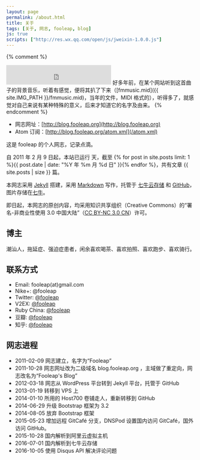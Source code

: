 ```yaml
---
layout: page
permalink: /about.html
title: 关于
tags: [关于, 网志, fooleap, blog]
js: true
scripts: ["http://res.wx.qq.com/open/js/jweixin-1.0.0.js"]
---
```


{% comment %}
<iframe frameborder="no" border="0" marginwidth="0" marginheight="0" height="52" style="width:280px;margin:0;" src="http://music.163.com/outchain/player?type=2&id=165614&auto=0&height=32"></iframe>
好多年前，在某个网站听到这首曲子的背景音乐，听着有感觉，便将其扒了下来（[fmmusic.mid]({{ site.IMG_PATH }}/fmmusic.mid)，当年的文件，MIDI 格式的），听得多了，就感觉对自己来说有某种特殊的意义，后来才知道它的名字及由来。
{% endcomment %}

* 网志网址：[http://blog.fooleap.org](http://blog.fooleap.org)
* Atom 订阅：[http://blog.fooleap.org/atom.xml](/atom.xml)

这是 fooleap 的个人网志，记录点滴。

自 2011 年 2 月 9 日起，本站已运行 <span id="days"></span> 天，截至 {% for post in site.posts limit: 1 %}{{ post.date |  date: "%Y 年 %m 月 %d 日" }}{% endfor %}，共有文章 {{ site.posts | size }} 篇。

本网志采用 [Jekyll](http://jekyllrb.com/) 搭建，采用 [Markdown](http://daringfireball.net/projects/markdown/) 写作，托管于 [七牛云存储](http://www.qiniu.com) 和 [GitHub](https://github.com/fooleap/fooleap.github.io)，图片存储在[七牛](https://portal.qiniu.com/signup?code=3lmtscszx8zf4)。 

即日起，本网志的原创内容，均采用知识共享组织（Creative Commons）的“署名-非商业性使用 3.0 中国大陆”（[CC BY-NC 3.0 CN](http://creativecommons.org/licenses/by-nc/3.0/cn/)）许可。

## 博主

潮汕人，拖延症、强迫症患者，闲余喜欢喝茶、喜欢拍照、喜欢跑步、喜欢骑行。

## 联系方式

* Email: fooleap(at)gmail.com
* Nike+: @fooleap
* Twitter: [@fooleap](http://twitter.com/fooleap)
* V2EX: [@fooleap](http://www.v2ex.com/member/fooleap)
* Ruby China: [@fooleap](http://ruby-china.org/fooleap)
* 豆瓣: [@fooleap](http://douban.com/people/fooleap)
* 知乎: [@fooleap](http://zhihu.com/people/fooleap)

## 网志进程

* 2011-02-09 网志建立，名字为“Fooleap”
* 2011-10-28 网志网址改为二级域名 blog.fooleap.org ，主域做了重定向，网志改名为“Fooleap&#039;s Blog”
* 2012-03-18 网志从 WordPress 平台转到 Jekyll 平台，托管于 GitHub
* 2013-01-19 转移到 VPS 上
* 2014-01-10 所用的 Host700 卷铺走人，重新转移到 GitHub
* 2014-06-29 升级 Bootstrap 框架为 3.2 
* 2014-08-05 放弃 Bootstrap 框架
* 2015-05-23 增加远程 GitCafé 分支，DNSPod 设置国内访问 GitCafé，国外访问 GitHub。
* 2015-10-28 国内解析到阿里云虚拟主机
* 2016-07-01 国内解析到七牛云存储
* 2016-10-05 使用 Disqus API 解决评论问题

<!--<script>
  var birthDay = new Date('02/09/2011');
  var now = new Date();
  var duration = now.getTime() - birthDay.getTime();
  var total= Math.floor(duration / (1000 * 60 * 60 * 24));
  document.getElementById('days').innerHTML = total;
  var xhrwesign = new XMLHttpRequest();
  xhrwesign.onload= function(data) {
     signPackage = JSON.parse(xhrwesign.responseText);
     //console.log(xhrwesign.responseText);
  };
  xhrwesign.open('GET', 'http://api.fooleap.org/wechat/jssdk?url='+ 'http://blog.fooleap.org/about.html', false);
  xhrwesign.send(null);
  wx.config({
    debug: true,
    appId: signPackage.appId,
    timestamp: signPackage.timestamp,
    nonceStr: signPackage.nonceStr,
    signature: signPackage.signature,
    jsApiList: [
      // 所有要调用的 API 都要加到这个列表中
      'onMenuShareTimeline',
      'onMenuShareAppMessage'
    ]
  });
  wx.ready(function () {
    // 在这里调用 API
wx.onMenuShareAppMessage({
    title: '关于', // 分享标题
    desc: '关于 fooleap', // 分享描述
    link: '', // 分享链接
    imgUrl: '', // 分享图标
    type: '', // 分享类型,music、video或link，不填默认为link
    dataUrl: 'http://ls.qingting.fm/live/5022439/24k.m3u8', // 如果type是music或video，则要提供数据链接，默认为空
    success: function () { 
        // 用户确认分享后执行的回调函数
    },
    cancel: function () { 
        // 用户取消分享后执行的回调函数
    }
});
  });
    </script>-->
